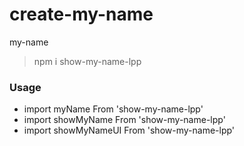 # create-my-name

my-name

> npm i show-my-name-lpp

### Usage

- import myName From 'show-my-name-lpp'
- import showMyName From 'show-my-name-lpp'
- import showMyNameUI From 'show-my-name-lpp'
